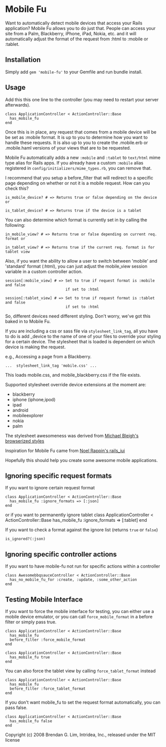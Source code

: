Mobile Fu
=========

Want to automatically detect mobile devices that access your Rails application?
Mobile Fu allows you to do just that.  People can access your site from a Palm,
Blackberry, iPhone, iPad, Nokia, etc. and it will automatically adjust the format
of the request from :html to :mobile or :tablet.

Installation
------------

Simply add `gem 'mobile-fu'` to your Gemfile and run bundle install.

Usage
-----

Add this this one line to the controller (you may need to restart your server afterwards).

    class ApplicationController < ActionController::Base
      has_mobile_fu
    end

Once this is in place, any request that comes from a mobile device will be be
set as :mobile format.  It is up to you to determine how you want to handle
these requests.  It is also up to you to create the .mobile.erb or .mobile.haml versions of
your views that are to be requested.

Mobile Fu automatically adds a new `:mobile` and `:tablet` to `text/html` mime type 
alias for Rails apps. If you already have a custom `:mobile` alias registered in 
  `config/initializers/mime_types.rb`, you can remove that.

I recommend that you setup a before_filter that will redirect to a specific page
depending on whether or not it is a mobile request.  How can you check this?

    is_mobile_device? # => Returns true or false depending on the device or
    
    is_tablet_device? # => Returns true if the device is a tablet

You can also determine which format is currently set in by calling the following:

    in_mobile_view? # => Returns true or false depending on current req. format or
    
    in_tablet_view? # => Returns true if the current req. format is for tablet view

Also, if you want the ability to allow a user to switch between 'mobile' and
'standard' format (:html), you can just adjust the mobile_view session variable
in a custom controller action.

    session[:mobile_view] # => Set to true if request format is :mobile and false
                               if set to :html
                               
    session[:tablet_view] # => Set to true if request format is :tablet and false
                               if set to :html

So, different devices need different styling.  Don't worry, we've got this
baked in to Mobile Fu.

If you are including a css or sass file via `stylesheet_link_tag`, all you have
to do is add _device to the name of one of your files to override your styling
for a certain device.  The stylesheet that is loaded is dependent on which device
is making the request.

  e.g., Accessing a page from a Blackberry.

    ...  stylesheet_link_tag 'mobile.css' ...

  This loads mobile.css, and mobile_blackberry.css if the file exists.

Supported stylesheet override device extensions at the moment are:

  * blackberry
  * iphone (iphone,ipod)
  * ipad
  * android
  * mobileexplorer
  * nokia
  * palm

The stylesheet awesomeness was derived from [Michael Bleigh's browserized styles](http://www.intridea.com/2007/12/9/announcing-browserized-styles)

Inspiration for Mobile Fu came from [Noel Rappin's rails_iui](http://blogs.pathf.com/agileajax/2008/05/rails-developme.html)

Hopefully this should help you create some awesome mobile applications.

Ignoring specific request formats
------------------------
If you want to ignore certain request format

    class ApplicationController < ActionController::Base
      has_mobile_fu :ignore_formats => [:json]
    end
    
or if you want to permanently ignore tablet
    class ApplicationController < ActionController::Base
      has_mobile_fu :ignore_formats => [:tablet]
    end

If you want to check a format against the ignore list (returns `true` or `false`)

    is_ignored?(:json)

Ignoring specific controller actions
------------------------
If you want to have mobile-fu not run for specific actions within a controller

    class AwesomebbqsauceController < ActionController::Base
      has_no_mobile_fu_for :create, :update, :some_other_action 
    end
    
Testing Mobile Interface
------------------------

If you want to force the mobile interface for testing, you can either use a
mobile device emulator, or you can call `force_mobile_format` in a before filter or simply pass true.

    class ApplicationController < ActionController::Base
      has_mobile_fu
      before_filter :force_mobile_format
    end
    
    class ApplicationController < ActionController::Base
      has_mobile_fu true
    end

You can also force the tablet view by calling `force_tablet_format` instead

    class ApplicationController < ActionController::Base
      has_mobile_fu
      before_filter :force_tablet_format
    end

If you don't want mobile_fu to set the request format automatically, you can pass false.

    class ApplicationController < ActionController::Base
      has_mobile_fu false
    end

Copyright (c) 2008 Brendan G. Lim, Intridea, Inc., released under the MIT license

